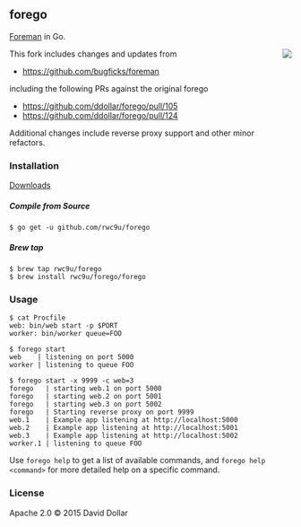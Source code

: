 ## forego

[Foreman](https://github.com/ddollar/foreman) in Go.

<a href="https://circleci.com/gh/bugficks/forego">
  <img align="right" src="https://circleci.com/gh/bugficks/forego.svg?style=svg">
</a>

This fork includes changes and updates from 
* https://github.com/bugficks/foreman

including the following PRs against the original forego

* https://github.com/ddollar/forego/pull/105
* https://github.com/ddollar/forego/pull/124

Additional changes include reverse proxy support and other minor refactors.

### Installation

[Downloads](https://github.com/rwc9u/forego/releases)

##### Compile from Source

    $ go get -u github.com/rwc9u/forego
    
##### Brew tap

    $ brew tap rwc9u/forego
    $ brew install rwc9u/forego/forego

### Usage

    $ cat Procfile
    web: bin/web start -p $PORT
    worker: bin/worker queue=FOO

    $ forego start
    web    | listening on port 5000
    worker | listening to queue FOO
    
    $ forego start -x 9999 -c web=3
    forego   | starting web.1 on port 5000
    forego   | starting web.2 on port 5001
    forego   | starting web.3 on port 5002
    forego   | Starting reverse proxy on port 9999
    web.1    | Example app listening at http://localhost:5000
    web.2    | Example app listening at http://localhost:5001
    web.3    | Example app listening at http://localhost:5002
    worker.1 | listening to queue FOO
    
Use `forego help` to get a list of available commands, and `forego help
<command>` for more detailed help on a specific command.

### License

Apache 2.0 &copy; 2015 David Dollar
